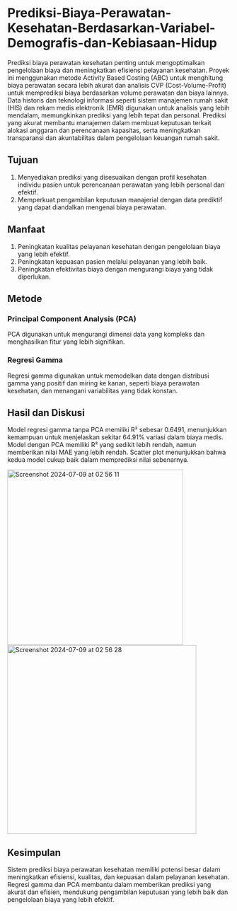# Prediksi-Biaya-Perawatan-Kesehatan-Berdasarkan-Variabel-Demografis-dan-Kebiasaan-Hidup
Prediksi biaya perawatan kesehatan penting untuk mengoptimalkan pengelolaan biaya dan meningkatkan efisiensi pelayanan kesehatan. Proyek ini menggunakan metode Activity Based Costing (ABC) untuk menghitung biaya perawatan secara lebih akurat dan analisis CVP (Cost-Volume-Profit) untuk memprediksi biaya berdasarkan volume perawatan dan biaya lainnya. Data historis dan teknologi informasi seperti sistem manajemen rumah sakit (HIS) dan rekam medis elektronik (EMR) digunakan untuk analisis yang lebih mendalam, memungkinkan prediksi yang lebih tepat dan personal. Prediksi yang akurat membantu manajemen dalam membuat keputusan terkait alokasi anggaran dan perencanaan kapasitas, serta meningkatkan transparansi dan akuntabilitas dalam pengelolaan keuangan rumah sakit.

## Tujuan

1. Menyediakan prediksi yang disesuaikan dengan profil kesehatan individu pasien untuk perencanaan perawatan yang lebih personal dan efektif.
2. Memperkuat pengambilan keputusan manajerial dengan data prediktif yang dapat diandalkan mengenai biaya perawatan.

## Manfaat

1. Peningkatan kualitas pelayanan kesehatan dengan pengelolaan biaya yang lebih efektif.
2. Peningkatan kepuasan pasien melalui pelayanan yang lebih baik.
3. Peningkatan efektivitas biaya dengan mengurangi biaya yang tidak diperlukan.

## Metode

### Principal Component Analysis (PCA)

PCA digunakan untuk mengurangi dimensi data yang kompleks dan menghasilkan fitur yang lebih signifikan.

### Regresi Gamma

Regresi gamma digunakan untuk memodelkan data dengan distribusi gamma yang positif dan miring ke kanan, seperti biaya perawatan kesehatan, dan menangani variabilitas yang tidak konstan.

## Hasil dan Diskusi

Model regresi gamma tanpa PCA memiliki R² sebesar 0.6491, menunjukkan kemampuan untuk menjelaskan sekitar 64.91% variasi dalam biaya medis. Model dengan PCA memiliki R² yang sedikit lebih rendah, namun memberikan nilai MAE yang lebih rendah. Scatter plot menunjukkan bahwa kedua model cukup baik dalam memprediksi nilai sebenarnya.

<img width="397" alt="Screenshot 2024-07-09 at 02 56 11" src="https://github.com/FerdiRJ/Prediksi-Biaya-Perawatan-Kesehatan-Berdasarkan-Variabel-Demografis-dan-Kebiasaan-Hidup/assets/131805279/069322dd-b7a7-40a5-ae30-723980b3a6a3">

<img width="427" alt="Screenshot 2024-07-09 at 02 56 28" src="https://github.com/FerdiRJ/Prediksi-Biaya-Perawatan-Kesehatan-Berdasarkan-Variabel-Demografis-dan-Kebiasaan-Hidup/assets/131805279/0369a960-0f70-4c61-b225-53e75b196c64">

## Kesimpulan

Sistem prediksi biaya perawatan kesehatan memiliki potensi besar dalam meningkatkan efisiensi, kualitas, dan kepuasan dalam pelayanan kesehatan. Regresi gamma dan PCA membantu dalam memberikan prediksi yang akurat dan efisien, mendukung pengambilan keputusan yang lebih baik dan pengelolaan biaya yang lebih efektif.
